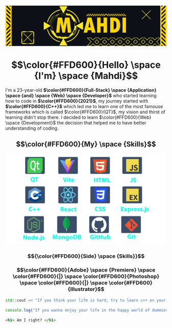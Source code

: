 ![Me](Banner.png)
<h1 align="center"> $$\color{#FFD600}{Hello} \space {I'm} \space {Mahdi}$$ </h1>

I'm a 23-year-old **$\color{#FFD600}{Full-Stack} \space {Application} \space {and} \space {Web} \space {Developer}$** who started learning how to code in **$\color{#FFD600}{2021}$**, my journey started with **$\color{#FFD600}{C++}$** which led me to learn one of the most famouse frameworks which is called $\color{#FFD600}{QT}$, my vision and thirst of learning didn't stop there.
I decided to learn $\color{#FFD600}{Web} \space {Development}$ the decision that helped me to have better understanding of coding.

<h2 align="center"> $$\color{#FFD600}{My} \space {Skills}$$ </h2>
<img src="Skills.png" alter="Skills">

<h3 align="center"> $${\color{#FFD600}{Side} \space {Skills}}$$ </h3>

<h3 align="center"> $$\color{#FFD600}{Adobe} \space {Premiere} \space \color{#FFD600}{|} \space \color{#FFD600}{Photoshop} \space \color{#FFD600}{|} \space \color{#FFD600}{Illustrator}$$ </h3>

```cpp
std::cout << "If you think your life is hard, try to learn c++ on your own" << std::endl;
```
```js
console.log("If you wanna enjoy your life in the happy world of dummies, learn a high-end programming language");
```
```html
<h1> Am I right? </h1>
```
